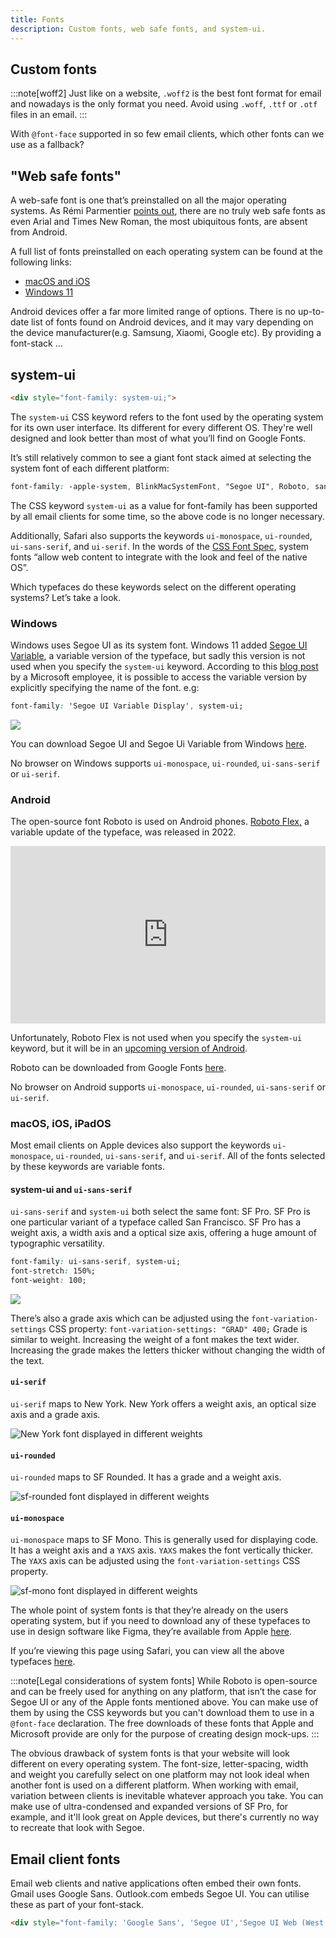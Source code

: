 ```yaml
---
title: Fonts
description: Custom fonts, web safe fonts, and system-ui.
---
```


## Custom fonts

:::note[woff2]
Just like on a website, `.woff2` is the best font format for email and nowadays is the only format you need. Avoid using `.woff`, `.ttf` or `.otf` files in an email.
:::

With `@font-face` supported in so few email clients, which other fonts can we use as a fallback? 

## "Web safe fonts"
A web-safe font is one that’s preinstalled on all the major operating systems. As Rémi Parmentier [points out](https://www.hteumeuleu.com/2020/fonts-in-emails/), there are no truly web safe fonts as even Arial and Times New Roman, the most ubiquitous fonts, are absent from Android.

A full list of fonts preinstalled on each operating system can be found at the following links:
- [macOS and iOS](https://developer.apple.com/fonts/system-fonts/)
- [Windows 11](https://learn.microsoft.com/en-us/typography/fonts/windows_11_font_list)

Android devices offer a far more limited range of options. There is no up-to-date list of fonts found on Android devices, and it may vary depending on the device manufacturer(e.g. Samsung, Xiaomi, Google etc). By providing a font-stack ...

## system-ui

```html
<div style="font-family: system-ui;">
```

The `system-ui` CSS keyword refers to the font used by the operating system for its own user interface. Its different for every different OS. They're well designed and look better than most of what you’ll find on Google Fonts.

It’s still relatively common to see a giant font stack aimed at selecting the system font of each different platform: 

```css
font-family: -apple-system, BlinkMacSystemFont, "Segoe UI", Roboto, sans-serif;
```

The CSS keyword `system-ui` as a value for font-family has been supported by all email clients for some time, so the above code is no longer necessary. 

Additionally, Safari also supports the keywords `ui-monospace`, `ui-rounded`, `ui-sans-serif`, and `ui-serif`. In the words of the [CSS Font Spec](https://drafts.csswg.org/css-fonts-4/#ui-sans-serif-def), system fonts “allow web content to integrate with the look and feel of the native OS”. 

Which typefaces do these keywords select on the different operating systems? Let’s take a look. 

### Windows

Windows uses Segoe UI as its system font. Windows 11 added [Segoe UI Variable](https://learn.microsoft.com/en-us/windows/apps/design/signature-experiences/typography), a variable version of the typeface, but sadly this version is not used when you specify the `system-ui` keyword. According to this [blog post](https://tigeroakes.com/posts/segoe-ui-variable/) by a Microsoft employee, it is possible to access the variable version by explicitly specifying the name of the font. e.g:

```css
font-family: 'Segoe UI Variable Display', system-ui;
```

![](../../../assets/segoe.svg)


You can download Segoe UI and Segoe Ui Variable from Windows [here](https://learn.microsoft.com/en-us/windows/apps/design/downloads/#fonts). 

No browser on Windows supports `ui-monospace`, `ui-rounded`, `ui-sans-serif` or `ui-serif`.

### Android

The open-source font Roboto is used on Android phones. [Roboto Flex,](https://material.io/blog/roboto-flex) a variable update of the typeface, was released in 2022. 

<iframe style="width:100%; aspect-ratio: 16 / 9; height: auto;" width="560" height="315" src="https://www.youtube.com/embed/f3IQSmKFokU" title="YouTube video player" frameborder="0" allow="accelerometer; autoplay; clipboard-write; encrypted-media; gyroscope; picture-in-picture; web-share" allowfullscreen></iframe>

Unfortunately, Roboto Flex is not used when you specify the `system-ui` keyword, but it will be in an [upcoming version of Android](https://issuetracker.google.com/issues/275398350). 

Roboto can be downloaded from Google Fonts [here](https://fonts.google.com/specimen/Roboto+Flex). 

No browser on Android supports `ui-monospace`, `ui-rounded`, `ui-sans-serif` or `ui-serif`.

### macOS, iOS, iPadOS

Most email clients on Apple devices also support the keywords `ui-monospace`, `ui-rounded`, `ui-sans-serif`, and `ui-serif`. All of the fonts selected by these keywords are variable fonts. 

#### system-ui and `ui-sans-serif` 

`ui-sans-serif` and `system-ui` both select the same font: SF Pro. SF Pro is one particular variant of a typeface called San Francisco. SF Pro has a weight axis, a width axis and a optical size axis, offering a huge amount of typographic versatility.

```css
font-family: ui-sans-serif, system-ui;
font-stretch: 150%;
font-weight: 100;
```

![](../../../assets/SFpro.webp)

There’s also a grade axis which can be adjusted using the `font-variation-settings` CSS property:
`font-variation-settings: "GRAD" 400;`
Grade is similar to weight. Increasing the weight of a font makes the text wider. Increasing the grade makes the letters thicker without changing the width of the text. 

#### `ui-serif`

`ui-serif` maps to New York. New York offers a weight axis, an optical size axis and a grade axis. 

![New York font displayed in different weights](../../../assets/newyork.svg)

#### `ui-rounded`

`ui-rounded` maps to SF Rounded. It has a grade and a weight axis.

![sf-rounded font displayed in different weights](../../../assets/sf-rounded.svg)

#### `ui-monospace`

`ui-monospace` maps to SF Mono. This is generally used for displaying code. It has a weight axis and a `YAXS` axis. `YAXS` makes the font vertically thicker. The `YAXS` axis can be adjusted using the `font-variation-settings` CSS property.

![sf-mono font displayed in different weights](../../../assets/sf-mono.svg)

The whole point of system fonts is that they’re already on the users operating system, but if you need to download any of these typefaces to use in design software like Figma, they’re available from Apple [here](https://developer.apple.com/fonts/).

If you’re viewing this page using Safari, you can view all the above typefaces [here](https://codepen.io/cssgrid/pen/wvQdxgW). 

:::note[Legal considerations of system fonts]
While Roboto is open-source and can be freely used for anything on any platform, that isn’t the case for Segoe UI or any of the Apple fonts mentioned above. You can make use of them by using the CSS keywords but you can't download them to use in a `@font-face` declaration. The free downloads of these fonts that Apple and Microsoft provide are only for the purpose of creating design mock-ups. 
:::

The obvious drawback of system fonts is that your website will look different on every operating system. The font-size, letter-spacing, width and weight you carefully select on one platform may not look ideal when another font is used on a different platform. When working with email, variation between clients is inevitable whatever approach you take. You can make use of ultra-condensed and expanded versions of SF Pro, for example, and it'll look great on Apple devices, but there's currently no way to recreate that look with Segoe.

## Email client fonts

Email web clients and native applications often embed their own fonts. Gmail uses Google Sans. Outlook.com embeds Segoe UI. You can utilise these as part of your font-stack. 

```html
<div style="font-family: 'Google Sans', 'Segoe UI','Segoe UI Web (West European)', system-ui;">
```